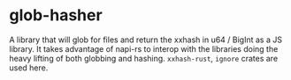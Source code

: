 # glob-hasher

A library that will glob for files and return the xxhash in u64 / BigInt as a JS library. It takes advantage of napi-rs to interop with the libraries doing the heavy lifting of both globbing and hashing. `xxhash-rust`, `ignore` crates are used here.
